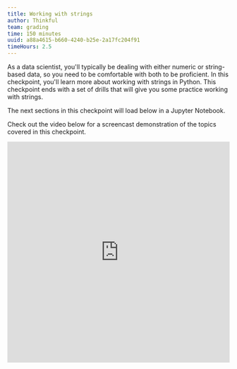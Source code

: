 ```yaml
---
title: Working with strings
author: Thinkful
team: grading
time: 150 minutes
uuid: a88a4615-b660-4240-b25e-2a17fc204f91
timeHours: 2.5
---
```


As a data scientist, you'll typically be dealing with either numeric or string-based data, so you need to be comfortable with both to be proficient. In this checkpoint, you'll learn more about working with strings in Python. This checkpoint ends with a set of drills that will give you some practice working with strings.

The next sections in this checkpoint will load below in a Jupyter Notebook.

<jupyter notebook-name="working_with_strings" course-code="DSBC"></jupyter>

Check out the video below for a screencast demonstration of the topics covered in this checkpoint.

<iframe id="kaltura_player_1590583452" src="https://cdnapisec.kaltura.com/p/2315191/sp/231519100/embedIframeJs/uiconf_id/45331192/partner_id/2315191?iframeembed=true&playerId=kaltura_player_1590583452&entry_id=1_sim0bn9w" width="100%" height="500" allowfullscreen webkitallowfullscreen mozAllowFullScreen allow="autoplay *; fullscreen *; encrypted-media *" frameborder="0"></iframe>

